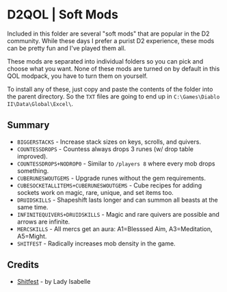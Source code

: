 # D2QOL | Soft Mods

Included in this folder are several "soft mods" that are popular in the D2 community.  While these days I prefer a purist D2 experience, these mods can be pretty fun and I've played them all.

These mods are separated into individual folders so you can pick and choose what you want.  None of these mods are turned on by default in this QOL modpack, you have to turn them on yourself.

To install any of these, just copy and paste the contents of the folder into the parent directory.  So the ``TXT`` files are going to end up in ``C:\Games\Diablo II\Data\Global\Excel\``.

## Summary

- ``BIGGERSTACKS`` - Increase stack sizes on keys, scrolls, and quivers.
- ``COUNTESSDROPS`` - Countess always drops 3 runes (w/ drop table improved).
- ``COUNTESSDROPS+NODROP0`` - Similar to ``/players 8`` where every mob drops something.
- ``CUBERUNESWOUTGEMS`` - Upgrade runes without the gem requirements.
- ``CUBESOCKETALLITEMS+CUBERUNESWOUTGEMS`` - Cube recipes for adding sockets work on magic, rare, unique, and set items too.
- ``DRUIDSKILLS`` - Shapeshift lasts longer and can summon all beasts at the same time.
- ``INFINITEQUIVERS+DRUIDSKILLS`` - Magic and rare quivers are possible and arrows are infinite.
- ``MERCSKILLS`` - All mercs get an aura: A1=Blesssed Aim, A3=Meditation, A5=Might.
- ``SHITFEST`` - Radically increases mob density in the game.

## Credits

- [Shitfest](https://d2mods.info/forum/viewtopic.php?t=66548) - by Lady Isabelle